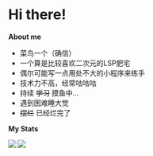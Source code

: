 # Hi there!

**About me**

- 菜鸟一个（确信）
- 一个算是比较喜欢二次元的LSP肥宅
- 偶尔可能写一点用处不大的小程序来练手
- 技术力不高，经常咕咕咕
- 持续 ~~学习~~ 摸鱼中...
- 遇到困难睡大觉
- ~~摆烂~~ 已经烂完了

**My Stats**

<a src="https://github.com/anuraghazra/github-readme-stats" target="_blank"><img src="https://github-readme-stats.vercel.app/api?username=monSteRhhe&show_icons=true&theme=github_dark&count_private=true&title_color=fff&icon_color=f5fffa" align="left" /></a>

<a src="https://github.com/anuraghazra/github-readme-stats" target="_blank"><img src="https://github-readme-stats.vercel.app/api/top-langs/?username=monsterhhe&layout=compact&exclude_repo=oneindex,oneindex-theme" align="left" /></a>
